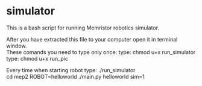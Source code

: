 # simulator
This is a bash script for running Memristor robotics simulator.

After you have extracted this file to your computer open it in terminal window.    
These comands you need to type only once:
type: chmod u+x run_simulator    
type: chmod u+x run_pic    

Every time when starting robot type:
./run_simulator    
cd mep2
ROBOT=helloworld ./main.py helloworld sim=1


